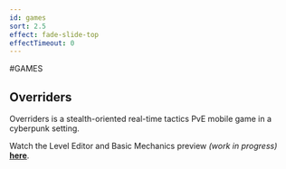 ```yaml
---
id: games
sort: 2.5
effect: fade-slide-top
effectTimeout: 0
---
```

#GAMES

## Overriders

Overriders is a stealth-oriented real-time tactics PvE mobile game in a cyberpunk setting.

Watch the Level Editor and Basic Mechanics preview *(work in progress)* **[here](https://youtu.be/1zekdndJ5Bs)**.